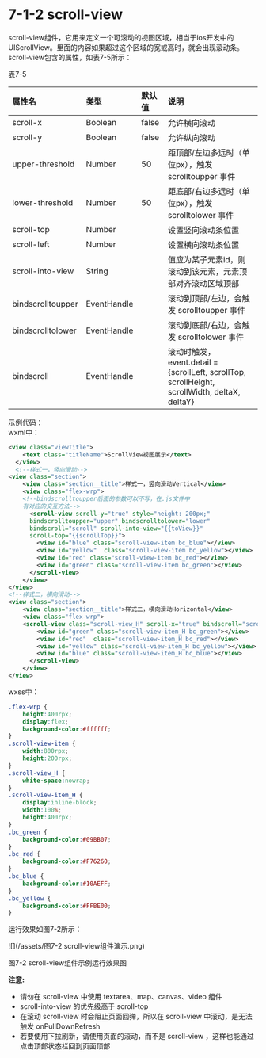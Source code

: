 # 7-1-2 scroll-view

scroll-view组件，它用来定义一个可滚动的视图区域，相当于ios开发中的UIScrollView。里面的内容如果超过这个区域的宽或高时，就会出现滚动条。  
scroll-view包含的属性，如表7-5所示：

表7-5

| 属性名 | 类型 | 默认值 | 说明 |
| :--- | :--- | :--- | :--- |
| scroll-x | Boolean | false | 允许横向滚动 |
| scroll-y | Boolean | false | 允许纵向滚动 |
| upper-threshold | Number | 50 | 距顶部/左边多远时（单位px），触发 scrolltoupper 事件 |
| lower-threshold | Number | 50 | 距底部/右边多远时（单位px），触发 scrolltolower 事件 |
| scroll-top | Number |  | 设置竖向滚动条位置 |
| scroll-left | Number |  | 设置横向滚动条位置 |
| scroll-into-view | String |  | 值应为某子元素id，则滚动到该元素，元素顶部对齐滚动区域顶部 |
| bindscrolltoupper | EventHandle |  | 滚动到顶部/左边，会触发 scrolltoupper 事件 |
| bindscrolltolower | EventHandle |  | 滚动到底部/右边，会触发 scrolltolower 事件 |
| bindscroll | EventHandle |  | 滚动时触发，event.detail = {scrollLeft, scrollTop, scrollHeight, scrollWidth, deltaX, deltaY} |

示例代码：  
wxml中：

```xml
<view class="viewTitle">
    <text class="titleName">ScrollView视图展示</text>
  </view>
  <!--样式一，竖向滑动-->
<view class="section">
    <view class="section__title">样式一，竖向滑动Vertical</view>
    <view class="flex-wrp">
    <!--bindscrolltoupper后面的参数可以不写，在.js文件中
    有对应的交互方法-->
      <scroll-view scroll-y="true" style="height: 200px;" 
      bindscrolltoupper="upper" bindscrolltolower="lower" 
      bindscroll="scroll" scroll-into-view="{{toView}}" 
      scroll-top="{{scrollTop}}">
        <view id="blue" class="scroll-view-item bc_blue"></view>
        <view id="yellow"  class="scroll-view-item bc_yellow"></view>
        <view id="red" class="scroll-view-item bc_red"></view>
        <view id="green" class="scroll-view-item bc_green"></view>
      </scroll-view>
    </view>
</view>
<!--样式二，横向滑动-->
<view class="section">
    <view class="section__title">样式二，横向滑动Horizontal</view>
    <view class="flex-wrp">
    <scroll-view class="scroll-view_H" scroll-x="true" bindscroll="scroll" style="width: 100%">
        <view id="green" class="scroll-view-item_H bc_green"></view>
        <view id="red"  class="scroll-view-item_H bc_red"></view>
        <view id="yellow" class="scroll-view-item_H bc_yellow"></view>
        <view id="blue" class="scroll-view-item_H bc_blue"></view>
      </scroll-view>
    </view>
</view>
```

wxss中：

```css
.flex-wrp {
    height:400rpx;
    display:flex;
    background-color:#ffffff;
}
.scroll-view-item {
    width:800rpx;
    height:200rpx;
}
.scroll-view_H {
    white-space:nowrap;
}
.scroll-view-item_H {
    display:inline-block;
    width:100%;
    height:400rpx;
}
.bc_green {
    background-color:#09BB07;
}
.bc_red {
    background-color:#F76260;
}
.bc_blue {
    background-color:#10AEFF;
}
.bc_yellow {
    background-color:#FFBE00;
}
```

运行效果如图7-2所示：

![](/assets/图7-2 scroll-view组件演示.png)

图7-2 scroll-view组件示例运行效果图

**注意:**

* 请勿在 scroll-view 中使用 textarea、map、canvas、video 组件
* scroll-into-view 的优先级高于 scroll-top
* 在滚动 scroll-view 时会阻止页面回弹，所以在 scroll-view 中滚动，是无法触发 onPullDownRefresh
* 若要使用下拉刷新，请使用页面的滚动，而不是 scroll-view ，这样也能通过点击顶部状态栏回到页面顶部



